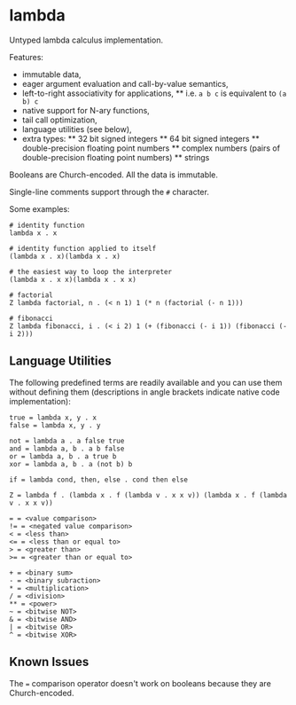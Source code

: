 # lambda

Untyped lambda calculus implementation.

Features:
* immutable data,
* eager argument evaluation and call-by-value semantics,
* left-to-right associativity for applications,
** i.e. `a b c` is equivalent to `(a b) c`
* native support for N-ary functions,
* tail call optimization,
* language utilities (see below),
* extra types:
** 32 bit signed integers
** 64 bit signed integers
** double-precision floating point numbers
** complex numbers (pairs of double-precision floating point numbers)
** strings

Booleans are Church-encoded. All the data is immutable.

Single-line comments support through the `#` character.

Some examples:

```
# identity function
lambda x . x

# identity function applied to itself
(lambda x . x)(lambda x . x)

# the easiest way to loop the interpreter
(lambda x . x x)(lambda x . x x)

# factorial
Z lambda factorial, n . (< n 1) 1 (* n (factorial (- n 1)))

# fibonacci
Z lambda fibonacci, i . (< i 2) 1 (+ (fibonacci (- i 1)) (fibonacci (- i 2)))
```

## Language Utilities

The following predefined terms are readily available and you can use them without defining them (descriptions in angle brackets indicate native code implementation):

```
true = lambda x, y . x
false = lambda x, y . y

not = lambda a . a false true
and = lambda a, b . a b false
or = lambda a, b . a true b
xor = lambda a, b . a (not b) b

if = lambda cond, then, else . cond then else

Z = lambda f . (lambda x . f (lambda v . x x v)) (lambda x . f (lambda v . x x v))

= = <value comparison>
!= = <negated value comparison>
< = <less than>
<= = <less than or equal to>
> = <greater than>
>= = <greater than or equal to>

+ = <binary sum>
- = <binary subraction>
* = <multiplication>
/ = <division>
** = <power>
~ = <bitwise NOT>
& = <bitwise AND>
| = <bitwise OR>
^ = <bitwise XOR>
```

## Known Issues

The `=` comparison operator doesn't work on booleans because they are Church-encoded.
